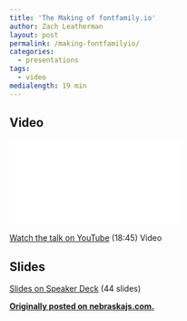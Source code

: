 ```yaml
---
title: 'The Making of fontfamily.io'
author: Zach Leatherman
layout: post
permalink: /making-fontfamilyio/
categories:
  - presentations
tags:
  - video
medialength: 19 min
---
```


## Video

<div class="fluid-width-video-wrapper"><iframe src="//www.youtube.com/embed/LbCT38Idhyk" frameborder="0" allowfullscreen></iframe></div>

[Watch the talk on YouTube](https://www.youtube.com/watch?v=LbCT38Idhyk) (18:45) <span class="tag video">Video</span>

## Slides

<script async class="speakerdeck-embed" data-id="7a4e30104ead013264a512c8f4a94aec" data-ratio="1.33333333333333" src="//speakerdeck.com/assets/embed.js"></script>

[Slides on Speaker Deck](https://speakerdeck.com/zachleat/how-and-why-i-built-fontfamily-dot-io) (44 slides)

[**Originally posted on nebraskajs.com.**](http://nebraskajs.com/2015/fontfamilyio/)
